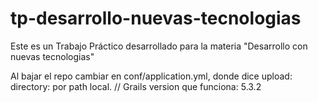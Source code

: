# tp-desarrollo-nuevas-tecnologias
Este es un Trabajo Práctico desarrollado para la materia "Desarrollo con nuevas tecnologias"

Al bajar el repo cambiar en conf/application.yml, donde dice upload: directory: por path local.
// Grails version que funciona: 5.3.2